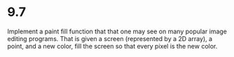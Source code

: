 # 9.7

Implement a paint fill function that that one may see on many popular image editing programs. That is given a screen (represented by a 2D array), a point, and a new color, fill the screen so that every pixel is the new color.

